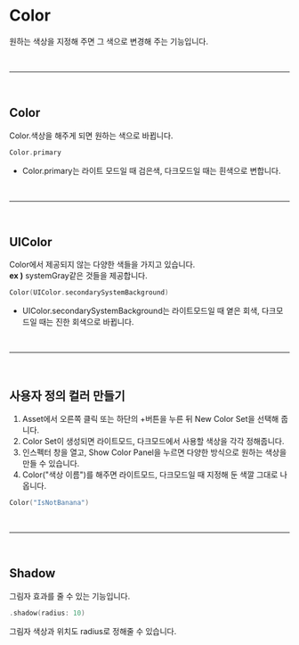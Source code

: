 # <b> Color </b>
원하는 색상을 지정해 주면 그 색으로 변경해 주는 기능입니다.

<br>

<hr>

<br>

## <b> Color </b>  
Color.색상을 해주게 되면 원하는 색으로 바뀝니다.

```Swift
Color.primary
```
- Color.primary는 라이트 모드일 때 검은색, 다크모드일 때는 흰색으로 변합니다.

<br>

<hr>

<br>

## <b> UIColor </b>
Color에서 제공되지 않는 다양한 색들을 가지고 있습니다.  
<b> ex )</b> systemGray같은 것들을 제공합니다.

```Swift
Color(UIColor.secondarySystemBackground)
```
- UIColor.secondarySystemBackground는 라이트모드일 때 옅은 회색, 다크모드일 때는 진한 회색으로 바뀝니다.

<br>

<hr>

<br>

## <b> 사용자 정의 컬러 만들기 </b>
1. Asset에서 오른쪽 클릭 또는 하단의 +버튼을 누른 뒤 New Color Set을 선택해 줍니다.
2. Color Set이 생성되면 라이트모드, 다크모드에서 사용할 색상을 각각 정해줍니다.
3. 인스펙터 창을 열고, Show Color Panel을 누르면 다양한 방식으로 원하는 색상을 만들 수 있습니다.
4. Color("색상 이름")를 해주면 라이트모드, 다크모드일 때 지정해 둔 색깔 그대로 나옵니다.

```Swift
Color("IsNotBanana")
```

<br>

<hr>

<br>

## <b> Shadow </b>
그림자 효과를 줄 수 있는 기능입니다.

```Swift
.shadow(radius: 10)
```
그림자 색상과 위치도 radius로 정해줄 수 있습니다.